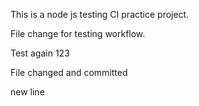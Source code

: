 This is a node js testing CI practice project.

File change for testing workflow.

Test again 123

File changed and committed

new line
